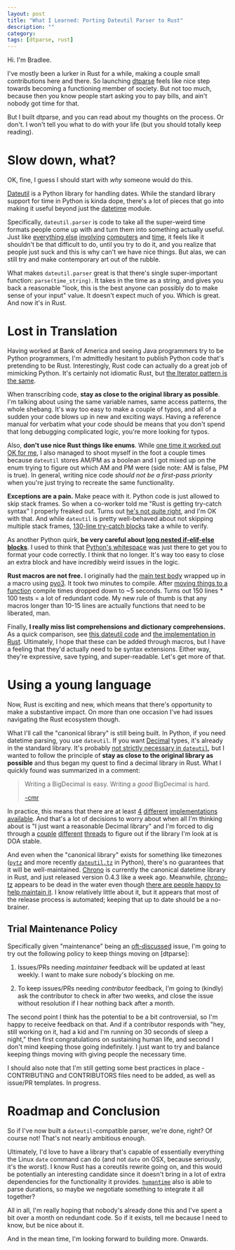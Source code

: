 ```yaml
---
layout: post
title: "What I Learned: Porting Dateutil Parser to Rust"
description: ""
category: 
tags: [dtparse, rust]
---
```


Hi. I'm Bradlee.

I've mostly been a lurker in Rust for a while, making a couple small contributions here and there.
So launching [dtparse](https://github.com/bspeice/dtparse) feels like nice step towards becoming a
functioning member of society. But not too much, because then you know people start asking you to
pay bills, and ain't nobody got time for that.

But I built dtparse, and you can read about my thoughts on the process. Or don't. I won't tell you
what to do with your life (but you should totally keep reading).

# Slow down, what?

OK, fine, I guess I should start with *why* someone would do this.

[Dateutil](https://github.com/dateutil/dateutil) is a Python library for handling dates.
While the standard library support for time in Python is kinda dope, there's a lot of pieces
that go into making it useful beyond just the [datetime](https://docs.python.org/3.6/library/datetime.html)
module.

Specifically, `dateutil.parser` is code to take all the super-weird time formats people
come up with and turn them into something actually useful. Just like [everything else](https://zachholman.com/talk/utc-is-enough-for-everyone-right)
[involving](https://i.redd.it/syw7q6gc77f01.jpg) [computers](https://infiniteundo.com/post/25326999628/falsehoods-programmers-believe-about-time)
and [time](https://infiniteundo.com/post/25509354022/more-falsehoods-programmers-believe-about-time),
it feels like it shouldn't be that difficult to do, until you try to do it,
and you realize that people just suck and this is why can't we have nice things.
But alas, we can still try and make contemporary art out of the rubble.

What makes `dateutil.parser` great is that there's single super-important function: `parse(time_string)`.
It takes in the time as a string, and gives you back a reasonable "look, this is the best
anyone can possibly do to make sense of your input" value. It doesn't expect much of you.
Which is great. And now it's in Rust.

# Lost in Translation

Having worked at Bank of America and seeing Java programmers try to be Python programmers,
I'm admittedly hesitant to publish Python code that's pretending to be Rust.
Interestingly, Rust code can actually do a great job of mimicking Python.
It's certainly not idiomatic Rust, but [the Iterator pattern is the same](https://webcache.googleusercontent.com/search?q=cache:wkYMpktJtnUJ:https://jackstouffer.com/blog/porting_dateutil.html+&cd=3&hl=en&ct=clnk&gl=us).

When transcribing code, **stay as close to the original library as possible**. I'm talking
about using the same variable names, same access patterns, the whole shebang.
It's way too easy to make a couple of typos, and all of a sudden
your code blows up in new and exciting ways. Having a reference manual for verbatim
what your code should be means that you don't spend that long debugging complicated logic,
you're more looking for typos.

Also, **don't use nice Rust things like enums**. While 
[one time it worked out OK for me](https://github.com/bspeice/dtparse/blob/7d565d3a78876dbebd9711c9720364fe9eba7915/src/lib.rs#L88-L94),
I also managed to shoot myself in the foot a couple times because `dateutil` stores AM/PM as a boolean
and I got mixed up on the enum trying to figure out which AM and PM were (side note: AM is false, PM is true).
In general, writing nice code *should not be a first-pass priority* when you're just trying to recreate
the same functionality.

**Exceptions are a pain.** Make peace with it. Python code is just allowed to skip stack frames.
So when a co-worker told me "Rust is getting try-catch syntax" I properly freaked out.
Turns out [he's not quite right](https://github.com/rust-lang/rfcs/pull/243), and I'm OK with that.
And while `dateutil` is pretty well-behaved about not skipping multiple stack frames,
[130-line try-catch blocks](https://github.com/dateutil/dateutil/blob/16561fc99361979e88cccbd135393b06b1af7e90/dateutil/parser/_parser.py#L730-L865)
take a while to verify.

As another Python quirk, **be very careful about [long nested if-elif-else blocks](https://github.com/dateutil/dateutil/blob/16561fc99361979e88cccbd135393b06b1af7e90/dateutil/parser/_parser.py#L494-L568)**.
I used to think that [Python's whitespace](https://www.xkcd.com/353/) was just there
to get you to format your code correctly. I think that no longer. It's way too easy
to close an extra block and have incredibly weird issues in the logic.

**Rust macros are not free.** I originally had the
[main test body](https://github.com/bspeice/dtparse/blob/b0e737f088eca8e83ab4244c6621a2797d247697/tests/compat.rs#L63-L217)
wrapped up in a macro using [pyo3](https://github.com/PyO3/PyO3). It took two minutes to compile. After
[moving things to a function](https://github.com/bspeice/dtparse/blob/e017018295c670e4b6c6ee1cfff00dbb233db47d/tests/compat.rs#L76-L205)
compile times dropped down to ~5 seconds. Turns out 150 lines * 100 tests = a lot of redundant code.
My new rule of thumb is that any macros longer than 10-15 lines are actually functions that need to be liberated, man.

Finally, **I really miss list comprehensions and dictionary comprehensions.**
As a quick comparison, see 
[this dateutil code](https://github.com/dateutil/dateutil/blob/16561fc99361979e88cccbd135393b06b1af7e90/dateutil/parser/_parser.py#L476)
and [the implementation in Rust](https://github.com/bspeice/dtparse/blob/7d565d3a78876dbebd9711c9720364fe9eba7915/src/lib.rs#L619-L629).
Ultimately, I hope that these can be added through macros, but I have a feeling that they'd actually
need to be syntax extensions. Either way, they're expressive, save typing, and super-readable. Let's get more of that.

# Using a young language

Now, Rust is exciting and new, which means that there's opportunity to make a substantive impact.
On more than one occasion I've had issues navigating the Rust ecosystem though.

What I'll call the "canonical library" is still being built. In Python, if you need datetime parsing,
you use `dateutil`. If you want [Decimal](https://docs.python.org/3.6/library/decimal.html) types,
it's already in the standard library. It's probably
[not strictly necessary in `dateutil`](https://github.com/dateutil/dateutil/blob/16561fc99361979e88cccbd135393b06b1af7e90/dateutil/parser/_parser.py#L1242),
but I wanted to follow the principle of **stay as close to the original library as possible**
and thus began my quest to find a decimal library in Rust. What I quickly found was summarized
in a comment:

> Writing a BigDecimal is easy. Writing a *good* BigDecimal is hard.
>
> [-cmr](https://github.com/rust-lang/rust/issues/8937#issuecomment-34582794)

In practice, this means that there are at least [4](https://crates.io/crates/bigdecimal)
[different](https://crates.io/crates/rust_decimal) [implementations](https://crates.io/crates/decimal)
[available](https://crates.io/crates/decimate). And that's a lot of decisions to worry about
when all I'm thinking about is "I just want a reasonable Decimal library" and I'm forced to dig through a
[couple](https://github.com/rust-lang/rust/issues/8937#issuecomment-31661916)
[different](https://github.com/rust-lang/rfcs/issues/334)
[threads](https://github.com/rust-num/num/issues/8) to figure out if the library I'm look at is DOA stable.

And even when the "canonical library" exists for something like timezones ([`pytz`](https://pythonhosted.org/pytz/) and
more recently [`dateutil.tz`](https://dateutil.readthedocs.io/en/stable/tz.html) in Python), there's no guarantees
that it will be well-maintained. [Chrono](https://github.com/chronotope/chrono) is currently the canonical datetime
library in Rust, and just released version 0.4.3 like a week ago. Meanwhile, [chrono-tz](https://github.com/chronotope/chrono-tz)
appears to be dead in the water even though [there are people happy to help maintain it](https://github.com/chronotope/chrono-tz/issues/19).
I know relatively little about it, but it appears that most of the release process is automated; keeping
that up to date should be a no-brainer.

## Trial Maintenance Policy

Specifically given "maintenance" being an [oft-discussed](https://www.reddit.com/r/rust/comments/48540g/thoughts_on_initiators_vs_maintainers/)
issue, I'm going to try out the following policy to keep things moving on [dtparse]:

1. Issues/PRs needing *maintainer* feedback will be updated at least weekly. I want to make sure nobody's blocking on me.

2. To keep issues/PRs needing *contributor* feedback, I'm going to (kindly) ask the contributor to check in after two weeks,
and close the issue without resolution if I hear nothing back after a month.

The second point I think has the potential to be a bit controversial, so I'm happy to receive feedback on that.
And if a contributor responds with "hey, still working on it, had a kid and I'm running on 30 seconds of sleep a night,"
then first congratulations on sustaining human life, and second I don't mind keeping those going indefinitely.
I just want to try and balance keeping things moving with giving people the necessary time.

I should also note that I'm still getting some best practices in place - CONTRIBUTING and CONTRIBUTORS files
need to be added, as well as issue/PR templates. In progress.

# Roadmap and Conclusion

So if I've now built a `dateutil`-compatible parser, we're done, right? Of course not! That's not
nearly ambitious enough.

Ultimately, I'd love to have a library that's capable of essentially everything the Linux `date`
command can do (and not `date` on OSX, because seriously, it's the worst). I know Rust has a
coreutils rewrite going on, and this would be potentially an interesting candidate since it
doesn't bring in a lot of extra dependencies for the functionality it provides.
[`humantime`](https://crates.io/crates/humantime) also is able to parse durations,
so maybe we negotiate something to integrate it all together?

All in all, I'm really hoping that nobody's already done this and I've spent a bit over a month
on redundant code. So if it exists, tell me because I need to know, but be nice about it.

And in the mean time, I'm looking forward to building more. Onwards.
